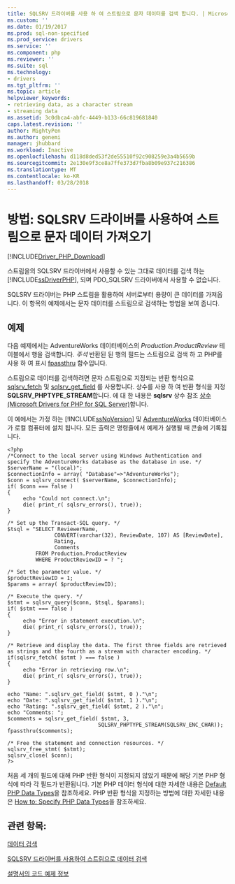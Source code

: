 ```yaml
---
title: SQLSRV 드라이버를 사용 하 여 스트림으로 문자 데이터를 검색 합니다. | Microsoft Docs
ms.custom: ''
ms.date: 01/19/2017
ms.prod: sql-non-specified
ms.prod_service: drivers
ms.service: ''
ms.component: php
ms.reviewer: ''
ms.suite: sql
ms.technology:
- drivers
ms.tgt_pltfrm: ''
ms.topic: article
helpviewer_keywords:
- retrieving data, as a character stream
- streaming data
ms.assetid: 3c0dbca4-abfc-4449-b133-66c819681840
caps.latest.revision: ''
author: MightyPen
ms.author: genemi
manager: jhubbard
ms.workload: Inactive
ms.openlocfilehash: d118d8ded53f2de55510f92c908259e3a4b5659b
ms.sourcegitcommit: 2e130e9f3ce8a7ffe373d7fba8b09e937c216386
ms.translationtype: MT
ms.contentlocale: ko-KR
ms.lasthandoff: 03/28/2018
---
```

# <a name="how-to-retrieve-character-data-as-a-stream-using-the-sqlsrv-driver"></a>방법: SQLSRV 드라이버를 사용하여 스트림으로 문자 데이터 가져오기
[!INCLUDE[Driver_PHP_Download](../../includes/driver_php_download.md)]

스트림을의 SQLSRV 드라이버에서 사용할 수 있는 그대로 데이터를 검색 하는 [!INCLUDE[ssDriverPHP](../../includes/ssdriverphp_md.md)], 되며 PDO_SQLSRV 드라이버에서 사용할 수 없습니다.  
  
SQLSRV 드라이버는 PHP 스트림을 활용하여 서버로부터 용량이 큰 데이터를 가져옵니다. 이 항목의 예제에서는 문자 데이터를 스트림으로 검색하는 방법을 보여 줍니다.  
  
## <a name="example"></a>예제  
다음 예제에서는 AdventureWorks 데이터베이스의 *Production.ProductReview* 테이블에서 행을 검색합니다. *주석* 반환된 된 행의 필드는 스트림으로 검색 하 고 PHP를 사용 하 여 표시 [fpassthru](http://php.net/manual/function.fpassthru.php) 함수입니다.  
  
스트림으로 데이터를 검색하려면 문자 스트림으로 지정되는 반환 형식으로 [sqlsrv_fetch](../../connect/php/sqlsrv-fetch.md) 및 [sqlsrv_get_field](../../connect/php/sqlsrv-get-field.md) 를 사용합니다. 상수를 사용 하 여 반환 형식을 지정 **SQLSRV_PHPTYPE_STREAM**합니다. 에 대 한 내용은 **sqlsrv** 상수 참조 [상수 &#40;Microsoft Drivers for PHP for SQL Server&#41;](../../connect/php/constants-microsoft-drivers-for-php-for-sql-server.md)합니다.  
  
이 예에서는 가정 하는 [!INCLUDE[ssNoVersion](../../includes/ssnoversion_md.md)] 및 [AdventureWorks](https://github.com/Microsoft/sql-server-samples/tree/master/samples/databases/adventure-works) 데이터베이스가 로컬 컴퓨터에 설치 됩니다. 모든 출력은 명령줄에서 예제가 실행될 때 콘솔에 기록됩니다.  
  
```  
<?php  
/*Connect to the local server using Windows Authentication and  
specify the AdventureWorks database as the database in use. */  
$serverName = "(local)";  
$connectionInfo = array( "Database"=>"AdventureWorks");  
$conn = sqlsrv_connect( $serverName, $connectionInfo);  
if( $conn === false )  
{  
     echo "Could not connect.\n";  
     die( print_r( sqlsrv_errors(), true));  
}  
  
/* Set up the Transact-SQL query. */  
$tsql = "SELECT ReviewerName,   
               CONVERT(varchar(32), ReviewDate, 107) AS [ReviewDate],  
               Rating,   
               Comments   
         FROM Production.ProductReview   
         WHERE ProductReviewID = ? ";  
  
/* Set the parameter value. */  
$productReviewID = 1;  
$params = array( $productReviewID);  
  
/* Execute the query. */  
$stmt = sqlsrv_query($conn, $tsql, $params);  
if( $stmt === false )  
{  
     echo "Error in statement execution.\n";  
     die( print_r( sqlsrv_errors(), true));  
}  
  
/* Retrieve and display the data. The first three fields are retrieved  
as strings and the fourth as a stream with character encoding. */  
if(sqlsrv_fetch( $stmt ) === false )  
{  
     echo "Error in retrieving row.\n";  
     die( print_r( sqlsrv_errors(), true));  
}  
  
echo "Name: ".sqlsrv_get_field( $stmt, 0 )."\n";  
echo "Date: ".sqlsrv_get_field( $stmt, 1 )."\n";  
echo "Rating: ".sqlsrv_get_field( $stmt, 2 )."\n";  
echo "Comments: ";  
$comments = sqlsrv_get_field( $stmt, 3,   
                             SQLSRV_PHPTYPE_STREAM(SQLSRV_ENC_CHAR));  
fpassthru($comments);  
  
/* Free the statement and connection resources. */  
sqlsrv_free_stmt( $stmt);  
sqlsrv_close( $conn);  
?>  
```  
  
처음 세 개의 필드에 대해 PHP 반환 형식이 지정되지 않았기 때문에 해당 기본 PHP 형식에 따라 각 필드가 반환됩니다. 기본 PHP 데이터 형식에 대한 자세한 내용은 [Default PHP Data Types](../../connect/php/default-php-data-types.md)을 참조하세요. PHP 반환 형식을 지정하는 방법에 대한 자세한 내용은 [How to: Specify PHP Data Types](../../connect/php/how-to-specify-php-data-types.md)을 참조하세요.  
  
## <a name="see-also"></a>관련 항목:  
[데이터 검색](../../connect/php/retrieving-data.md)

[SQLSRV 드라이버를 사용하여 스트림으로 데이터 검색](../../connect/php/retrieving-data-as-a-stream-using-the-sqlsrv-driver.md)

[설명서의 코드 예제 정보](../../connect/php/about-code-examples-in-the-documentation.md)  
  
